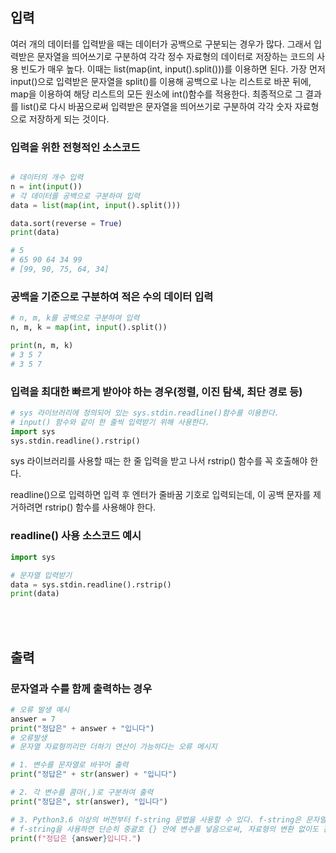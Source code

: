 ## 입력

여러 개의 데이터를 입력받을 때는 데이터가 공백으로 구분되는 경우가 많다. 그래서 입력받은 문자열을 띄어쓰기로 구분하여 각각 정수 자료형의 데이터로 저장하는 코드의 사용 빈도가 매우 높다. 
이때는 list(map(int, input().split()))를 이용하면 된다.
가장 먼저 input()으로 입력받은 문자열을 split()를 이용해 공백으로 나눈 리스트로 바꾼 뒤에, map을 이용하여 해당 리스트의 모든 원소에 int()함수를 적용한다. 최종적으로 그 결과를 list()로 다시 바꿈으로써 입력받은 문자열을 띄어쓰기로 구분하여 각각 숫자 자료형으로 저장하게 되는 것이다.

### 입력을 위한 전형적인 소스코드

```python

# 데이터의 개수 입력
n = int(input())
# 각 데이터를 공백으로 구분하여 입력
data = list(map(int, input().split()))

data.sort(reverse = True)
print(data)

# 5
# 65 90 64 34 99
# [99, 90, 75, 64, 34]
```

### 공백을 기준으로 구분하여 적은 수의 데이터 입력

```python
# n, m, k를 공백으로 구분하여 입력
n, m, k = map(int, input().split())

print(n, m, k)
# 3 5 7
# 3 5 7
```

### 입력을 최대한 빠르게 받아야 하는 경우(정렬, 이진 탐색, 최단 경로 등)

```python
# sys 라이브러리에 정의되어 있는 sys.stdin.readline()함수를 이용한다.
# input() 함수와 같이 한 줄씩 입력받기 위해 사용한다.
import sys
sys.stdin.readline().rstrip()
```

sys 라이브러리를 사용할 때는 한 줄 입력을 받고 나서 rstrip() 함수를 꼭 호출해야 한다.

readline()으로 입력하면 입력 후 엔터가 줄바꿈 기호로 입력되는데, 이 공백 문자를 제거하려면 rstrip() 함수를 사용해야 한다. 

### readline() 사용 소스코드 예시

```python
import sys

# 문자열 입력받기
data = sys.stdin.readline().rstrip()
print(data)
```
</br></br>
## 출력

### 문자열과 수를 함께 출력하는 경우

```python
# 오류 발생 예시
answer = 7
print("정답은" + answer + "입니다")
# 오류발생 
# 문자열 자료형끼리만 더하기 연산이 가능하다는 오류 메시지

# 1. 변수를 문자열로 바꾸어 출력
print("정답은" + str(answer) + "입니다")

# 2. 각 변수를 콤마(,)로 구분하여 출력
print("정답은", str(answer), "입니다")

# 3. Python3.6 이상의 버전부터 f-string 문법을 사용할 수 있다. f-string은 문자열 앞에 접두사 f를 붙여 사용할 수 있는데.
# f-string을 사용하면 단순히 중괄호 {} 안에 변수를 넣음으로써, 자료형의 변환 없이도 간단히 문자열과 정수를 함께 넣을 수 있다
print(f"정답은 {answer}입니다.")
```
